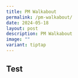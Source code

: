 ```yaml
---
title: PM Walkabout
permalink: /pm-walkabout/
date: 2024-05-18
layout: post
description: PM Walkabout
image: ""
variant: tiptap
---
```

<h2>Test</h2>
<p></p>